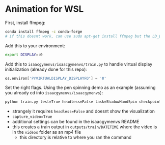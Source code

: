 # Animation for WSL

First, install ffmpeg:
```bash
conda install ffmpeg -c conda-forge
# if this doesnt work, can use sudo apt-get install ffmpeg but the LD_LIBRARY_PATH messes this up, need to fix
```

Add this to your environment:
```bash
export DISPLAY=:0
```

Add this to `isaacgymenvs/isaacgymenvs/train.py` to handle virtual display initialization (already done for this repo):
```python
os.environ['PYVIRTUALDISPLAY_DISPLAYFD'] = '0'
```

Set the right flags. Using the pen spinning demo as an example (assuming you already cd into `isaacgymenvs/isaacgymenvs`):
```bash
python train.py test=True headless=False task=ShadowHandSpin checkpoint=checkpoints/EurekaPenSpinning.pth capture_video=True
```
- strangely it requires `headless=False` and doesnt show the visualization
- `capture_video=True`
- additional settings can be found in the isaacgymenvs README
- this creates a train output in `outputs/train/DATETIME` where the video is in the `videos` folder as an mp4 file
  - this directory is relative to where you ran the command
